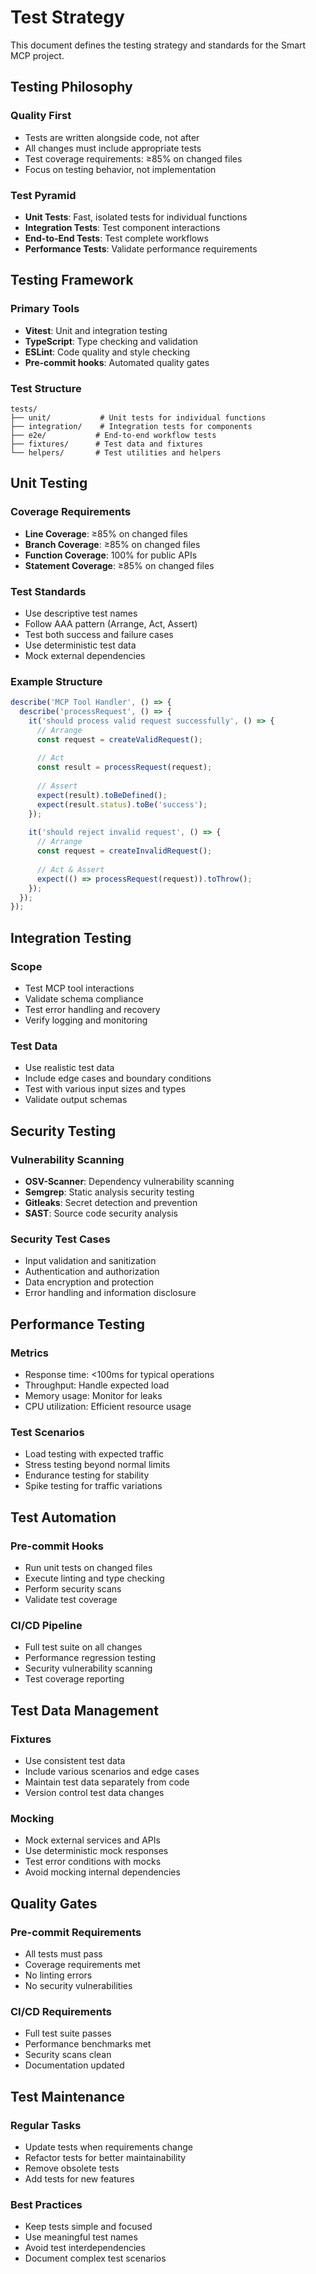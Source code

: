# Test Strategy

This document defines the testing strategy and standards for the Smart MCP project.

## Testing Philosophy

### Quality First
- Tests are written alongside code, not after
- All changes must include appropriate tests
- Test coverage requirements: ≥85% on changed files
- Focus on testing behavior, not implementation

### Test Pyramid
- **Unit Tests**: Fast, isolated tests for individual functions
- **Integration Tests**: Test component interactions
- **End-to-End Tests**: Test complete workflows
- **Performance Tests**: Validate performance requirements

## Testing Framework

### Primary Tools
- **Vitest**: Unit and integration testing
- **TypeScript**: Type checking and validation
- **ESLint**: Code quality and style checking
- **Pre-commit hooks**: Automated quality gates

### Test Structure
```
tests/
├── unit/           # Unit tests for individual functions
├── integration/    # Integration tests for components
├── e2e/           # End-to-end workflow tests
├── fixtures/      # Test data and fixtures
└── helpers/       # Test utilities and helpers
```

## Unit Testing

### Coverage Requirements
- **Line Coverage**: ≥85% on changed files
- **Branch Coverage**: ≥85% on changed files
- **Function Coverage**: 100% for public APIs
- **Statement Coverage**: ≥85% on changed files

### Test Standards
- Use descriptive test names
- Follow AAA pattern (Arrange, Act, Assert)
- Test both success and failure cases
- Use deterministic test data
- Mock external dependencies

### Example Structure
```typescript
describe('MCP Tool Handler', () => {
  describe('processRequest', () => {
    it('should process valid request successfully', () => {
      // Arrange
      const request = createValidRequest();
      
      // Act
      const result = processRequest(request);
      
      // Assert
      expect(result).toBeDefined();
      expect(result.status).toBe('success');
    });
    
    it('should reject invalid request', () => {
      // Arrange
      const request = createInvalidRequest();
      
      // Act & Assert
      expect(() => processRequest(request)).toThrow();
    });
  });
});
```

## Integration Testing

### Scope
- Test MCP tool interactions
- Validate schema compliance
- Test error handling and recovery
- Verify logging and monitoring

### Test Data
- Use realistic test data
- Include edge cases and boundary conditions
- Test with various input sizes and types
- Validate output schemas

## Security Testing

### Vulnerability Scanning
- **OSV-Scanner**: Dependency vulnerability scanning
- **Semgrep**: Static analysis security testing
- **Gitleaks**: Secret detection and prevention
- **SAST**: Source code security analysis

### Security Test Cases
- Input validation and sanitization
- Authentication and authorization
- Data encryption and protection
- Error handling and information disclosure

## Performance Testing

### Metrics
- Response time: <100ms for typical operations
- Throughput: Handle expected load
- Memory usage: Monitor for leaks
- CPU utilization: Efficient resource usage

### Test Scenarios
- Load testing with expected traffic
- Stress testing beyond normal limits
- Endurance testing for stability
- Spike testing for traffic variations

## Test Automation

### Pre-commit Hooks
- Run unit tests on changed files
- Execute linting and type checking
- Perform security scans
- Validate test coverage

### CI/CD Pipeline
- Full test suite on all changes
- Performance regression testing
- Security vulnerability scanning
- Test coverage reporting

## Test Data Management

### Fixtures
- Use consistent test data
- Include various scenarios and edge cases
- Maintain test data separately from code
- Version control test data changes

### Mocking
- Mock external services and APIs
- Use deterministic mock responses
- Test error conditions with mocks
- Avoid mocking internal dependencies

## Quality Gates

### Pre-commit Requirements
- All tests must pass
- Coverage requirements met
- No linting errors
- No security vulnerabilities

### CI/CD Requirements
- Full test suite passes
- Performance benchmarks met
- Security scans clean
- Documentation updated

## Test Maintenance

### Regular Tasks
- Update tests when requirements change
- Refactor tests for better maintainability
- Remove obsolete tests
- Add tests for new features

### Best Practices
- Keep tests simple and focused
- Use meaningful test names
- Avoid test interdependencies
- Document complex test scenarios